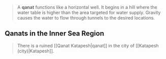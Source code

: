 > A **qanat** functions like a horizontal well. It begins in a hill where the water table is higher than the area targeted for water supply. Gravity causes the water to flow through tunnels to the desired locations.


## Qanats in the Inner Sea Region

> There is a ruined [[Qanat Katapesh|qanat]] in the city of [[Katapesh (city)|Katapesh]].







